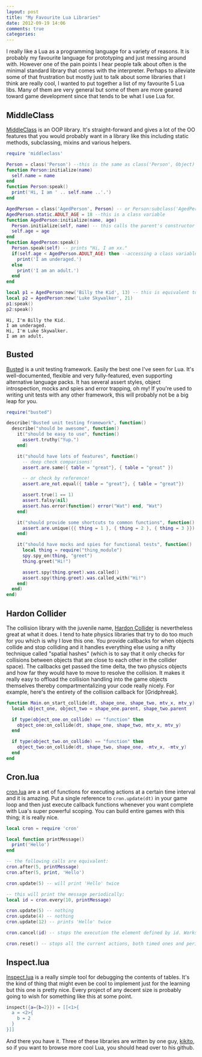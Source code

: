 ```yaml
---
layout: post
title: "My Favourite Lua Libraries"
date: 2012-09-19 14:06
comments: true
categories:
---
```

I really like a Lua as a programming language for a variety of reasons. It is probably my favourite language for prototyping and just messing around with. However one of the pain points I hear people talk about often is the minimal standard library that comes with the interpreter. Perhaps to alleviate some of that frustration but mostly just to talk about some libraries that I think are really cool, I wanted to put together a list of my favourite 5 Lua libs. Many of them are very general but some of them are more geared toward game development since that tends to be what I use Lua for.<!--more-->

## MiddleClass
<a href="https://github.com/kikito/middleclass">MiddleClass</a> is an OOP library. It's straight-forward and gives a lot of the OO features that you would probably want in a library like this including static methods, subclassing, mixins and various helpers.

```lua
require 'middleclass'

Person = class('Person') --this is the same as class('Person', Object) or Object:subclass('Person')
function Person:initialize(name)
  self.name = name
end
function Person:speak()
  print('Hi, I am ' .. self.name ..'.')
end

AgedPerson = class('AgedPerson', Person) -- or Person:subclass('AgedPerson')
AgedPerson.static.ADULT_AGE = 18 --this is a class variable
function AgedPerson:initialize(name, age)
  Person.initialize(self, name) -- this calls the parent's constructor (Person.initialize) on self
  self.age = age
end
function AgedPerson:speak()
  Person.speak(self) -- prints "Hi, I am xx."
  if(self.age < AgedPerson.ADULT_AGE) then --accessing a class variable from an instance method
    print('I am underaged.')
  else
    print('I am an adult.')
  end
end

local p1 = AgedPerson:new('Billy the Kid', 13) -- this is equivalent to AgedPerson('Billy the Kid', 13) - the :new part is implicit
local p2 = AgedPerson:new('Luke Skywalker', 21)
p1:speak()
p2:speak()
```

```
Hi, I'm Billy the Kid.
I am underaged.
Hi, I'm Luke Skywalker.
I am an adult.
```

## Busted
<a href="http://olivinelabs.com/busted/">Busted</a> is a unit testing framework. Easily the best one I've seen for Lua. It's well-documented, flexible and very fully-featured, even supporting alternative language packs. It has several assert styles, object introspection, mocks and spies and error trapping, oh my! If you're used to writing unit tests with any other framework, this will probably not be a big leap for you.

```lua
require("busted")

describe("Busted unit testing framework", function()
  describe("should be awesome", function()
    it("should be easy to use", function()
      assert.truthy("Yup.")
    end)

    it("should have lots of features", function()
      -- deep check comparisons!
      assert.are.same({ table = "great"}, { table = "great" })

      -- or check by reference!
      assert.are_not.equal({ table = "great"}, { table = "great"})

      assert.true(1 == 1)
      assert.falsy(nil)
      assert.has.error(function() error("Wat") end, "Wat")
    end)

    it("should provide some shortcuts to common functions", function()
      assert.are.unique({{ thing = 1 }, { thing = 2 }, { thing = 3 }})
    end)

    it("should have mocks and spies for functional tests", function()
      local thing = require("thing_module")
      spy.spy_on(thing, "greet")
      thing.greet("Hi!")

      assert.spy(thing.greet).was.called()
      assert.spy(thing.greet).was.called_with("Hi!")
    end)
  end)
end)
```

## Hardon Collider
The collision library with the juvenile name, <a href="https://github.com/vrld/HardonCollider">Hardon Collider</a> is nevertheless great at what it does. I tend to hate physics libraries that try to do too much for you which is why I love this one. You provide callbacks for when objects collide and stop colliding and it handles everything else using a nifty technique called "spatial hashes" (which is to say that it only checks for collisions between objects that are close to each other in the collider space). The callbacks get passed the time delta, the two physics objects and how far they would have to move to resolve the collision. It makes it really easy to offload the collision handling into the game objects themselves thereby compartmentalizing your code really nicely. For example, here's the entirety of the collision callback for [Gridphreak].

```lua
function Main.on_start_collide(dt, shape_one, shape_two, mtv_x, mtv_y)
  local object_one, object_two = shape_one.parent, shape_two.parent

  if type(object_one.on_collide) == "function" then
    object_one:on_collide(dt, shape_one, shape_two, mtv_x, mtv_y)
  end

  if type(object_two.on_collide) == "function" then
    object_two:on_collide(dt, shape_two, shape_one, -mtv_x, -mtv_y)
  end
end
```

## Cron.lua
<a href="https://github.com/kikito/cron.lua">cron.lua</a> are a set of functions for executing actions at a certain time interval and it is amazing. Put a single reference to `cron.update(dt)` in your game loop and then just execute callback functions whenever you want complete with Lua's super powerful scoping. You can build entire games with this thing; it is really nice.

```lua
local cron = require 'cron'

local function printMessage()
  print('Hello')
end

-- the following calls are equivalent:
cron.after(5, printMessage)
cron.after(5, print, 'Hello')

cron.update(5) -- will print 'Hello' twice

-- this will print the message periodically:
local id = cron.every(10, printMessage)

cron.update(5) -- nothing
cron.update(4) -- nothing
cron.update(12) -- prints 'Hello' twice

cron.cancel(id) -- stops the execution the element defined by id. Works with periodical or one-time actions.

cron.reset() -- stops all the current actions, both timed ones and periodical ones.
```

## Inspect.lua

<a href="https://github.com/kikito/inspect.lua">Inspect.lua</a> is a really simple tool for debugging the contents of tables. It's the kind of thing that might even be cool to implement just for the learning but this one is pretty nice. Every project of any decent size is probably going to wish for something like this at some point.
```lua
inspect({a={b=2}}) = [[<1>{
  a = <2>{
    b = 2
  }
}]]
```

And there you have it. Three of these libraries are written by one guy, <a href="https://github.com/kikito">kikito</a>, so if you want to browse more cool Lua, you should head over to his github.
